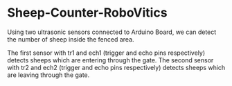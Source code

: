 # Sheep-Counter-RoboVitics

Using two ultrasonic sensors connected to Arduino Board, we can detect the number of sheep inside the fenced area.

The first sensor with tr1 and ech1 (trigger and echo pins respectively) detects sheeps which are entering through the gate.
The second sensor with tr2 and ech2 (trigger and echo pins respectively) detects sheeps which are leaving through the gate.
